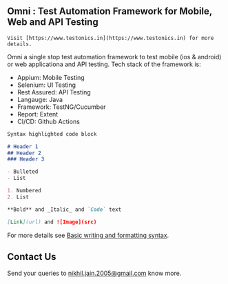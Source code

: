 ## Omni : Test Automation Framework for Mobile, Web and API Testing

```
Visit [https://www.testonics.in](https://www.testonics.in) for more details.
```
Omni a single stop test automation framework to test mobile (ios & android) or web applicationa and API testing. Tech stack of the framework is:

- Appium: Mobile Testing
- Selenium: UI Testing
- Rest Assured: API Testing
- Langauge: Java
- Framework: TestNG/Cucumber
- Report: Extent
- CI/CD: Github Actions


```markdown
Syntax highlighted code block

# Header 1
## Header 2
### Header 3

- Bulleted
- List

1. Numbered
2. List

**Bold** and _Italic_ and `Code` text

[Link](url) and ![Image](src)
```

For more details see [Basic writing and formatting syntax](https://docs.github.com/en/github/writing-on-github/getting-started-with-writing-and-formatting-on-github/basic-writing-and-formatting-syntax).

## Contact Us

Send your queries to nikhil.jain.2005@gmail.com know more.
